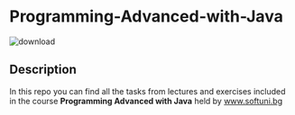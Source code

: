 # __Programming-Advanced-with-Java__

![download](https://user-images.githubusercontent.com/120650256/208385967-841e4379-1de7-4309-8cc5-3e7b546d613c.jpeg)






## __**Description**__





In this repo you can find all the tasks from lectures and exercises included in the course __Programming Advanced with Java__ held by www.softuni.bg
